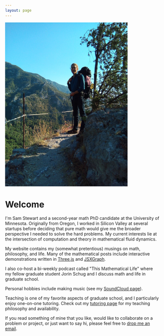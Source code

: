 ```yaml
---
layout: page
---
```


	
<img src="/images/front-image.jpg" width="400px" />

# Welcome
I'm Sam Stewart and a second-year math PhD candidate at the University of Minnesota. Originally from Oregon, I worked in Silicon Valley at several startups before deciding that pure math would give me the broader perspective I needed to solve the hard problems. My current interests lie at the intersection of computation and theory in mathematical fluid dynamics. 

My website contains my (somewhat pretentious) musings on math, philosophy, and life. Many of the mathematical posts include interactive demonstrations written in [Three.js](https://threejs.org/) and [JSXGraph](http://jsxgraph.uni-bayreuth.de/wp/index.html).

I also co-host a bi-weekly podcast called "This Mathematical Life" where my fellow graduate student Jorin Schug and I discuss math and life in graduate school. 

Personal hobbies include making music (see my [SoundCloud page](https://soundcloud.com/samuel-stewart-61960400)).

Teaching is one of my favorite aspects of graduate school, and I particularly enjoy one-on-one tutoring. Check out my [tutoring page](/tutoring) for my teaching philosophy and availability.

If you read something of mine that you like, would like to collaborate on a problem or project, or just want to say hi, please feel free to [drop me an email](mailto:sams@umn.edu).